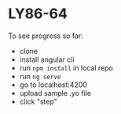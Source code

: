 # LY86-64


To see progress so far:
- clone
- install angular cli
- run `npm install` in local repo
- run `ng serve` 
- go to localhost:4200
- upload sample .yo file
- click "step"

